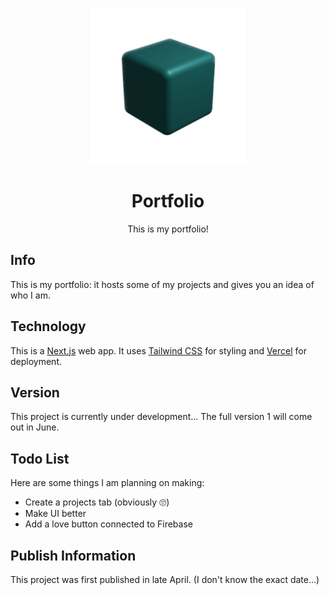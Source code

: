 <p align="center">
  <img src="/public/images/cuboost.png" width="250">
</p>
<h1 align="center">Portfolio</h1>
<p align="center">This is my portfolio!</p>

## Info
This is my portfolio: it hosts some of my projects and gives you an idea of who I am.

## Technology
This is a [Next.js](https://nextjs.org/) web app. It uses [Tailwind CSS](https://tailwindcss.com/) for styling and [Vercel](https://vercel.com/) for deployment. 

## Version
This project is currently under development... The full version 1 will come out in June.

## Todo List
Here are some things I am planning on making: 
- Create a projects tab (obviously 🙄)
- Make UI better
- Add a love button connected to Firebase

## Publish Information
This project was first published in late April. (I don't know the exact date...)
